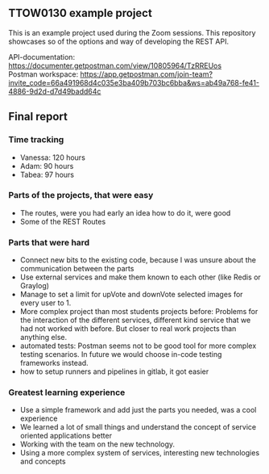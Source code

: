 ## TTOW0130 example project

This is an example project used during the Zoom sessions.
This repository showcases so of the options and way of developing the REST API.

API-documentation: https://documenter.getpostman.com/view/10805964/TzRREUos <br>
Postman workspace: https://app.getpostman.com/join-team?invite_code=66a491968d4c035e3ba409b703bc6bba&ws=ab49a768-fe41-4886-9d2d-d7d49badd64c

## Final report
### Time tracking

- Vanessa: 120 hours
- Adam: 90 hours 
- Tabea: 97 hours

### Parts of the projects, that were easy
- The routes, were you had early an idea how to do it, were good
- Some of the REST Routes

### Parts that were hard
- Connect new bits to the existing code, because I was unsure about the communication between the parts
- Use external services and make them known to each other (like Redis or Graylog)
- Manage to set a limit for upVote and downVote selected images for every user to 1.
- More complex project than most students projects before: Problems for the interaction of the different services, different kind service that we had not worked with before. But closer to real work projects than anything else.
- automated tests: Postman seems not to be good tool for more complex testing scenarios. In future we would choose in-code testing frameworks instead.
- how to setup runners and pipelines in gitlab, it got easier 

### Greatest learning experience
- Use a simple framework and add just the parts you needed, was a cool experience
- We learned a lot of small things and understand the concept of service oriented applications better
- Working with the team on the new technology.
- Using a more complex system of services, interesting new technologies and concepts
